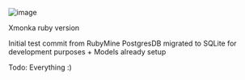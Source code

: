 ![image](https://github.com/user-attachments/assets/d9f56877-31dc-4511-9e94-770bdd746c15)


Xmonka ruby version

Initial test commit from RubyMine
PostgresDB migrated to SQLite for development purposes + Models already setup

Todo: Everything :)
